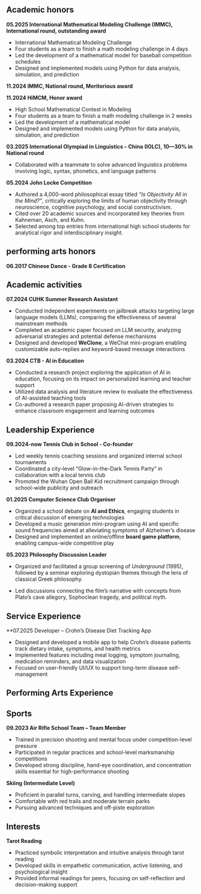 ## Academic honors 
**05.2025 International Mathematical Modeling Challenge (IMMC), International round,  outstanding award**
- International Mathematical Modeling Challenge 
- Four students as a team to finish a math modeling challenge in 4 days
- Led the development of a mathematical model for baseball competition schedules
- Designed and implemented models using Python for data analysis, simulation, and prediction
  
**11.2024 IMMC, National round, Meritorious award**

**11.2024 HiMCM, Honor award**
- High School Mathematical Contest in Modeling
- Four students as a team to finish a math modeling challenge in 2 weeks
- Led the development of a mathematical model
- Designed and implemented models using Python for data analysis, simulation, and prediction

**03.2025  International Olympiad in Linguistics – China (IOLC), 10—30% in National round**
- Collaborated with a teammate to solve advanced linguistics problems involving logic, syntax, phonetics, and language patterns

**05.2024 John Locke Competition**
- Authored a 4,000-word philosophical essay titled _“Is Objectivity All in the Mind?”_, critically exploring the limits of human objectivity through neuroscience, cognitive psychology, and social constructivism.
- Cited over 20 academic sources and incorporated key theories from Kahneman, Asch, and Kuhn.
- Selected among top entries from international high school students for analytical rigor and interdisciplinary insight.

## performing arts honors
**06.2017 Chinese Dance - Grade 8 Certification**

## Academic activities
**07.2024 CUHK Summer Research Assistant**
- Conducted independent experiments on jailbreak attacks targeting large language models (LLMs), comparing the effectiveness of several mainstream methods
- Completed an academic paper focused on LLM security, analyzing adversarial strategies and potential defense mechanisms
- Designed and developed **WeClone**, a WeChat mini-program enabling customizable auto-replies and keyword-based message interactions

**03.2024 CTB - AI in Education**
- Conducted a research project exploring the application of AI in education, focusing on its impact on personalized learning and teacher support
- Utilized data analysis and literature review to evaluate the effectiveness of AI-assisted teaching tools
- Co-authored a research paper proposing AI-driven strategies to enhance classroom engagement and learning outcomes

## Leadership Experience
**09.2024-now Tennis Club in School - Co-founder**
- Led weekly tennis coaching sessions and organized internal school tournaments
- Coordinated a city-level “Glow-in-the-Dark Tennis Party” in collaboration with a local tennis club
- Promoted the Wuhan Open Ball Kid recruitment campaign through school-wide publicity and outreach

**01.2025 Computer Science Club Organiser**
- Organized a school debate on **AI and Ethics**, engaging students in critical discussion of emerging technologies
- Developed a music generation mini-program using AI and specific sound frequencies aimed at alleviating symptoms of Alzheimer’s disease
- Designed and implemented an online/offline **board game platform**, enabling campus-wide competitive play

**05.2023 Philosophy Discussion Leader**
- Organized and facilitated a group screening of _Underground_ (1995), followed by a seminar exploring dystopian themes through the lens of classical Greek philosophy.
    
- Led discussions connecting the film’s narrative with concepts from Plato’s cave allegory, Sophoclean tragedy, and political myth.
## Service Experience
**07.2025 Developer – Crohn’s Disease Diet Tracking App
- Designed and developed a mobile app to help Crohn’s disease patients track dietary intake, symptoms, and health metrics
- Implemented features including meal logging, symptom journaling, medication reminders, and data visualization
- Focused on user-friendly UI/UX to support long-term disease self-management

## Performing Arts Experience
## Sports
**09.2023 Air Rifle School Team – Team Member**
- Trained in precision shooting and mental focus under competition-level pressure
- Participated in regular practices and school-level marksmanship competitions
- Developed strong discipline, hand-eye coordination, and concentration skills essential for high-performance shooting

**Skiing (Intermediate Level)**
- Proficient in parallel turns, carving, and handling intermediate slopes
- Comfortable with red trails and moderate terrain parks
- Pursuing advanced techniques and off-piste exploration

## Interests
**Tarot Reading**
- Practiced symbolic interpretation and intuitive analysis through tarot reading    
- Developed skills in empathetic communication, active listening, and psychological insight
- Provided informal readings for peers, focusing on self-reflection and decision-making support


